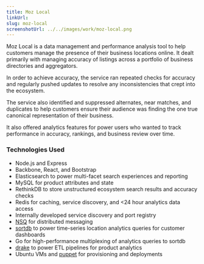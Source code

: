 ```yaml
---
title: Moz Local
linkUrl:
slug: moz-local
screenshotUrl: ../../images/work/moz-local.png
---
```


Moz Local is a data management and performance analysis tool to help customers
manage the presence of their business locations online. It dealt primarily with
managing accuracy of listings across a portfolio of business directories and
aggregators.

In order to achieve accuracy, the service ran repeated checks for accuracy and
regularly pushed updates to resolve any inconsistencies that crept into the
ecosystem.

The service also identified and suppressed alternates, near matches, and
duplicates to help customers ensure their audience was finding the one true
canonical representation of their business.

It also offered analytics features for power users who wanted to track
performance in accuracy, rankings, and business review over time.

### Technologies Used

- Node.js and Express
- Backbone, React, and Bootstrap
- Elasticsearch to power multi-facet search experiences and reporting
- MySQL for product attributes and state
- RethinkDB to store unstructured ecosystem search results and accuracy checks
- Redis for caching, service discovery, and <24 hour analytics data access
- Internally developed service discovery and port registry
- [NSQ](https://nsq.io/) for distributed messaging
- [sortdb](https://github.com/jehiah/sortdb) to power time-series location
  analytics queries for customer dashboards
- Go for high-performance multiplexing of analytics queries to sortdb
- [drake](https://github.com/Factual/drake) to power ETL pipelines for product
  analytics
- Ubuntu VMs and [puppet](https://forge.puppet.com/modules/puppet/python) for
  provisioning and deployments
